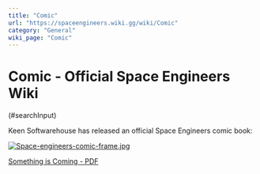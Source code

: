 ```yaml
---
title: "Comic"
url: "https://spaceengineers.wiki.gg/wiki/Comic"
category: "General"
wiki_page: "Comic"
---
```


# Comic - Official Space Engineers Wiki

(#searchInput)

Keen Softwarehouse has released an official Space Engineers comic book:

[![Space-engineers-comic-frame.jpg](https://spaceengineers.wiki.gg/images/thumb/Space-engineers-comic-frame.jpg/320px-Space-engineers-comic-frame.jpg?dfda64)](https://www.spaceengineersgame.com/uploads/2/1/9/6/21961362/se_comic_001.pdf)

[Something is Coming - PDF](https://www.spaceengineersgame.com/uploads/2/1/9/6/21961362/se_comic_001.pdf)